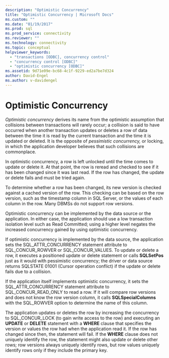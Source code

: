 ```yaml
---
description: "Optimistic Concurrency"
title: "Optimistic Concurrency | Microsoft Docs"
ms.custom: ""
ms.date: "01/19/2017"
ms.prod: sql
ms.prod_service: connectivity
ms.reviewer: ""
ms.technology: connectivity
ms.topic: conceptual
helpviewer_keywords: 
  - "transactions [ODBC], concurrency control"
  - "concurrency control [ODBC]"
  - "optimistic concurrency [ODBC]"
ms.assetid: 9d71e09e-bc68-4c1f-9229-ed2a7be7d324
author: David-Engel
ms.author: v-davidengel
---
```

# Optimistic Concurrency
*Optimistic concurrency* derives its name from the optimistic assumption that collisions between transactions will rarely occur; a collision is said to have occurred when another transaction updates or deletes a row of data between the time it is read by the current transaction and the time it is updated or deleted. It is the opposite of *pessimistic concurrency,* or locking, in which the application developer believes that such collisions are commonplace.  
  
 In optimistic concurrency, a row is left unlocked until the time comes to update or delete it. At that point, the row is reread and checked to see if it has been changed since it was last read. If the row has changed, the update or delete fails and must be tried again.  
  
 To determine whether a row has been changed, its new version is checked against a cached version of the row. This checking can be based on the row version, such as the timestamp column in SQL Server, or the values of each column in the row. Many DBMSs do not support row versions.  
  
 Optimistic concurrency can be implemented by the data source or the application. In either case, the application should use a low transaction isolation level such as Read Committed; using a higher level negates the increased concurrency gained by using optimistic concurrency.  
  
 If optimistic concurrency is implemented by the data source, the application sets the SQL_ATTR_CONCURRENCY statement attribute to SQL_CONCUR_ROWVER or SQL_CONCUR_VALUES. To update or delete a row, it executes a positioned update or delete statement or calls **SQLSetPos** just as it would with pessimistic concurrency; the driver or data source returns SQLSTATE 01001 (Cursor operation conflict) if the update or delete fails due to a collision.  
  
 If the application itself implements optimistic concurrency, it sets the SQL_ATTR_CONCURRENCY statement attribute to SQL_CONCUR_READ_ONLY to read a row. If it will compare row versions and does not know the row version column, it calls **SQLSpecialColumns** with the SQL_ROWVER option to determine the name of this column.  
  
 The application updates or deletes the row by increasing the concurrency to SQL_CONCUR_LOCK (to gain write access to the row) and executing an **UPDATE** or **DELETE** statement with a **WHERE** clause that specifies the version or values the row had when the application read it. If the row has changed since then, the statement will fail. If the **WHERE** clause does not uniquely identify the row, the statement might also update or delete other rows; row versions always uniquely identify rows, but row values uniquely identify rows only if they include the primary key.
